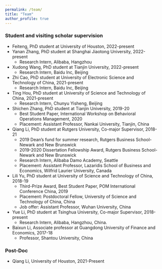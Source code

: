 ```yaml
---
permalink: /team/
title: "Team"
author_profile: true
---
```



### Student and visiting scholar supervision

* Feiteng, PhD student at University of Houston, 2022-present 
* Yanan Zhang, PhD student at Shanghai Jiaotong University, 2022-present
   - Research Intern, Alibaba, Hangzhou 
* Xudong Wang, PhD student at Tianjin University, 2022-present 
   - Research Intern, Baidu Inc, Beijing 
* Zhi Cao, PhD student at University of Electronic Science and Technology of China, 2021-present 
   - Research Intern, Baidu Inc, Beijing 
* Ting Hou, PhD student at University of Science and Technology of China, 2021-present 
   - Research Intern, Chunyu Yisheng, Beijing 
* Shichen Zhang, PhD student at Tianjin University, 2019-20
  - Best Student Paper, International Workshop on Behavioral Operations Management, 2020
  - Placement: Assistant Professor, Nankai University, Tianjin, China
* Qiang Li, PhD student at Rutgers University, Co-major Supervisor, 2018-21  
  - 2019 Dean’s fund for summer research, Rutgers Business School-Newark and New Brunswick
  - 2019-2020 Dissertation Fellowship Award, Rutgers Business School-Newark and New Brunswick
  - Research Intern, Alibaba Damo Academy, Seattle 
  - Placement: Assistant Professor, Lazaridis School of Business and Economics, Wilfrid Laurier University, Canada
* Lili Yu, PhD student at University of Science and Technology of China, 2018-19 
  - Third-Prize Award, Best Student Paper, POM International Conference China, 2019
  - Placement: Postdoctoral Fellow, University of Science and Technology of China, China
  - Job offer: Assistant Professor, Wuhan University, China
* Yue Li, PhD student at Tsinghua University, Co-major Supervisor, 2018-present
  - Research Intern, Alibaba, Hangzhou, China. 
* Baixun Li, Associate professor at Guangdong University of Finance and Economics, 2017-18
  - Professor, Shantou University, China


### Post-Doc 

* Qiang Li, University of Houston, 2021-Present   
 
